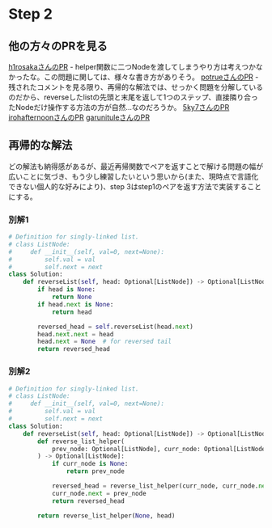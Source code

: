 # Step 2

## 他の方々のPRを見る

[h1rosakaさんのPR](https://github.com/h1rosaka/arai60/pull/10)
	- helper関数に二つNodeを渡してしまうやり方は考えつかなかったな。この問題に関しては、様々な書き方がありそう。
[potrueさんのPR](https://github.com/potrue/leetcode/pull/7)
	- 残されたコメントを見る限り、再帰的な解法では、せっかく問題を分解しているのだから、reverseしたlistの先頭と末尾を返して1つのステップ、直接隣り合ったNodeだけ操作する方法の方が自然...なのだろうか。
[5ky7さんのPR](https://github.com/potrue/leetcode/pull/7)
[irohafternoonさんのPR](https://github.com/irohafternoon/LeetCode/pull/9)
[garunituleさんのPR](https://github.com/garunitule/coding_practice/pull/7)

## 再帰的な解法

どの解法も納得感があるが、最近再帰関数でペアを返すことで解ける問題の幅が広いことに気づき、もう少し練習したいという思いから(また、現時点で言語化できない個人的な好みにより)、step 3はstep1のペアを返す方法で実装することにする。

### 別解1

```python
# Definition for singly-linked list.
# class ListNode:
#     def __init__(self, val=0, next=None):
#         self.val = val
#         self.next = next
class Solution:
    def reverseList(self, head: Optional[ListNode]) -> Optional[ListNode]:
        if head is None:
            return None
        if head.next is None:
            return head

        reversed_head = self.reverseList(head.next)
        head.next.next = head
        head.next = None  # for reversed tail
        return reversed_head
```

### 別解2

```python
# Definition for singly-linked list.
# class ListNode:
#     def __init__(self, val=0, next=None):
#         self.val = val
#         self.next = next
class Solution:
    def reverseList(self, head: Optional[ListNode]) -> Optional[ListNode]:
        def reverse_list_helper(
            prev_node: Optional[ListNode], curr_node: Optional[ListNode]
        ) -> Optional[ListNode]:
            if curr_node is None:
                return prev_node

            reversed_head = reverse_list_helper(curr_node, curr_node.next)
            curr_node.next = prev_node
            return reversed_head

        return reverse_list_helper(None, head)
```

